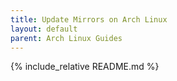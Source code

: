 ```yaml
---
title: Update Mirrors on Arch Linux
layout: default
parent: Arch Linux Guides
---
```


{% include_relative README.md %}
